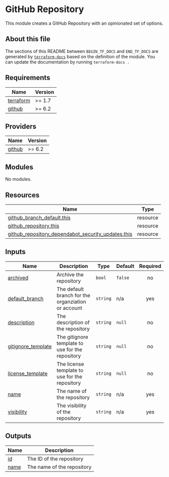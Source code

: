 # GitHub Repository

This module creates a GitHub Repository with an opinionated set of options.

## About this file

The sections of this README between `BEGIN_TF_DOCS` and `END_TF_DOCS` are generated by [`terraform-docs`](https://terraform-docs.io/) based on the definition of the module. You can update the documentation by running `terraform-docs .`

<!-- BEGIN_TF_DOCS -->
## Requirements

| Name | Version |
|------|---------|
| <a name="requirement_terraform"></a> [terraform](#requirement\_terraform) | >= 1.7 |
| <a name="requirement_github"></a> [github](#requirement\_github) | >= 6.2 |

## Providers

| Name | Version |
|------|---------|
| <a name="provider_github"></a> [github](#provider\_github) | >= 6.2 |

## Modules

No modules.

## Resources

| Name | Type |
|------|------|
| [github_branch_default.this](https://registry.terraform.io/providers/integrations/github/latest/docs/resources/branch_default) | resource |
| [github_repository.this](https://registry.terraform.io/providers/integrations/github/latest/docs/resources/repository) | resource |
| [github_repository_dependabot_security_updates.this](https://registry.terraform.io/providers/integrations/github/latest/docs/resources/repository_dependabot_security_updates) | resource |

## Inputs

| Name | Description | Type | Default | Required |
|------|-------------|------|---------|:--------:|
| <a name="input_archived"></a> [archived](#input\_archived) | Archive the repository | `bool` | `false` | no |
| <a name="input_default_branch"></a> [default\_branch](#input\_default\_branch) | The default branch for the organziation or account | `string` | n/a | yes |
| <a name="input_description"></a> [description](#input\_description) | The description of the repository | `string` | `null` | no |
| <a name="input_gitignore_template"></a> [gitignore\_template](#input\_gitignore\_template) | The gitignore template to use for the repository | `string` | `null` | no |
| <a name="input_license_template"></a> [license\_template](#input\_license\_template) | The license template to use for the repository | `string` | `null` | no |
| <a name="input_name"></a> [name](#input\_name) | The name of the repository | `string` | n/a | yes |
| <a name="input_visibility"></a> [visibility](#input\_visibility) | The visibility of the repository | `string` | n/a | yes |

## Outputs

| Name | Description |
|------|-------------|
| <a name="output_id"></a> [id](#output\_id) | The ID of the repository |
| <a name="output_name"></a> [name](#output\_name) | The name of the repository |
<!-- END_TF_DOCS -->
